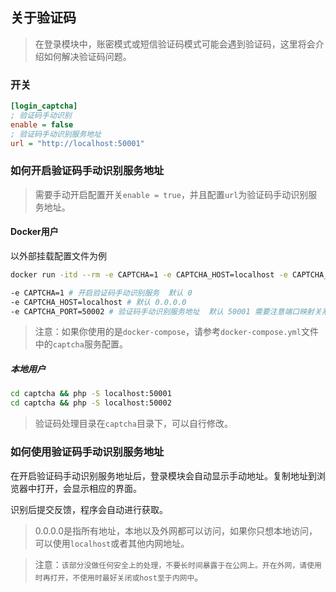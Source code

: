 ## 关于验证码

> 在登录模块中，账密模式或短信验证码模式可能会遇到验证码，这里将会介绍如何解决验证码问题。

### 开关

```ini
[login_captcha]
; 验证码手动识别
enable = false
; 验证码手动识别服务地址
url = "http://localhost:50001"
```

### 如何开启验证码手动识别服务地址

> 需要手动开启配置开关`enable = true`，并且配置`url`为验证码手动识别服务地址。

#### Docker用户

以外部挂载配置文件为例

```bash
docker run -itd --rm -e CAPTCHA=1 -e CAPTCHA_HOST=localhost -e CAPTCHA_PORT=50002 -p 50002:50002 -v /path/to/your/confFilePath:/app/profile/user lkeme/bilihelper-personal

-e CAPTCHA=1 # 开启验证码手动识别服务  默认 0
-e CAPTCHA_HOST=localhost # 默认 0.0.0.0
-e CAPTCHA_PORT=50002 # 验证码手动识别服务地址  默认 50001 需要注意端口映射关系
```

> 注意：如果你使用的是`docker-compose`，请参考`docker-compose.yml`文件中的`captcha`服务配置。

##### 本地用户

```bash
cd captcha && php -S localhost:50001
cd captcha && php -S localhost:50002
```

> 验证码处理目录在`captcha`目录下，可以自行修改。

### 如何使用验证码手动识别服务地址

在开启验证码手动识别服务地址后，登录模块会自动显示手动地址。复制地址到浏览器中打开，会显示相应的界面。

识别后提交反馈，程序会自动进行获取。

> 0.0.0.0是指所有地址，本地以及外网都可以访问，如果你只想本地访问，可以使用`localhost`或者其他内网地址。

> 注意：`该部分没做任何安全上的处理，不要长时间暴露于在公网上。开在外网，请使用时再打开，不使用时最好关闭或host至于内网中`。
